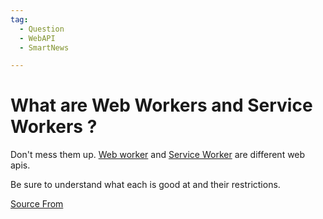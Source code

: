 ```yaml
---
tag:
  - Question
  - WebAPI
  - SmartNews

---
```

  
# What are Web Workers and Service Workers ? 

Don't mess them up. [Web worker](https://developer.mozilla.org/en-US/docs/Web/API/Web_Workers_API/Using_web_workers) and [Service Worker](https://developer.mozilla.org/en-US/docs/Web/API/Service_Worker_API) are different web apis.

Be sure to understand what each is good at and their restrictions.


[Source From](https://bigfrontend.dev/question/What-are-Web-Workers-and-Service-Workers)

  